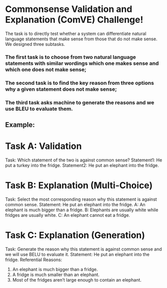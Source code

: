 # Commonsense Validation and Explanation (ComVE) Challenge!

The task is to directly test whether a system can differentiate natural language statements that make sense from those that do not make sense. We designed three subtasks. 

### The first task is to choose from two natural language statements with similar wordings which one makes sense and which one does not make sense; 

### The second task is to find the key reason from three options why a given statement does not make sense;

### The third task asks machine to generate the reasons and we use BLEU to evaluate them.

## Example:
# Task A: Validation
Task: Which statement of the two is against common sense?
Statement1: He put a turkey into the fridge.
Statement2: He put an elephant into the fridge.


# Task B: Explanation (Multi-Choice)
Task: Select the most corresponding reason why this statement is against common sense.
Statement: He put an elephant into the fridge.
A: An elephant is much bigger than a fridge.
B: Elephants are usually white while fridges are usually white.
C: An elephant cannot eat a fridge.


# Task C: Explanation (Generation)
Task: Generate the reason why this statement is against common sense and we will use BELU to evaluate it.
Statement: He put an elephant into the fridge.
Referential Reasons:
1. An elephant is much bigger than a fridge.
2. A fridge is much smaller than an elephant.
3. Most of the fridges aren’t large enough to contain an elephant.
